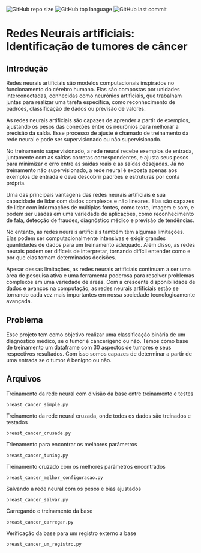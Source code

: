 ![GitHub repo size](https://img.shields.io/github/repo-size/LucasHARosa/IA_binary_classification)
![GitHub top language](https://img.shields.io/github/languages/top/LucasHARosa/IA_binary_classification)
![GitHub last commit](https://img.shields.io/github/last-commit/LucasHARosa/IA_binary_classification)

# Redes Neurais artificiais: Identificação de tumores de câncer


## Introdução

Redes neurais artificiais são modelos computacionais inspirados no funcionamento do cérebro humano. Elas são compostas por unidades interconectadas, conhecidas como neurônios artificiais, que trabalham juntas para realizar uma tarefa específica, como reconhecimento de padrões, classificação de dados ou previsão de valores.

As redes neurais artificiais são capazes de aprender a partir de exemplos, ajustando os pesos das conexões entre os neurônios para melhorar a precisão da saída. Esse processo de ajuste é chamado de treinamento da rede neural e pode ser supervisionado ou não supervisionado.

No treinamento supervisionado, a rede neural recebe exemplos de entrada, juntamente com as saídas corretas correspondentes, e ajusta seus pesos para minimizar o erro entre as saídas reais e as saídas desejadas. Já no treinamento não supervisionado, a rede neural é exposta apenas aos exemplos de entrada e deve descobrir padrões e estruturas por conta própria.

Uma das principais vantagens das redes neurais artificiais é sua capacidade de lidar com dados complexos e não lineares. Elas são capazes de lidar com informações de múltiplas fontes, como texto, imagem e som, e podem ser usadas em uma variedade de aplicações, como reconhecimento de fala, detecção de fraudes, diagnóstico médico e previsão de tendências.

No entanto, as redes neurais artificiais também têm algumas limitações. Elas podem ser computacionalmente intensivas e exigir grandes quantidades de dados para um treinamento adequado. Além disso, as redes neurais podem ser difíceis de interpretar, tornando difícil entender como e por que elas tomam determinadas decisões.

Apesar dessas limitações, as redes neurais artificiais continuam a ser uma área de pesquisa ativa e uma ferramenta poderosa para resolver problemas complexos em uma variedade de áreas. Com a crescente disponibilidade de dados e avanços na computação, as redes neurais artificiais estão se tornando cada vez mais importantes em nossa sociedade tecnologicamente avançada.

## Problema

Esse projeto tem como objetivo realizar uma classificação binária de um diagnóstico médico, se o tumor é cancerígeno ou não. Temos como base de treinamento um dataframe com 30 aspectos de tumores e seus respectivos resultados. Com isso somos capazes de determinar a partir de uma entrada se o tumor é benigno ou não.

## Arquivos

Treinamento da rede neural com divisão da base entre treinamento e testes

    breast_cancer_simple.py

Treinamento da rede neural cruzada, onde todos os dados são treinados e testados

    breast_cancer_crusade.py

Trienamento para encontrar os melhores parâmetros

    breast_cancer_tuning.py

Treinamento cruzado com os melhores parâmetros encontrados

    breast_cancer_melhor_configuracao.py

Salvando a rede neural com os pesos e bias ajustados

    breast_cancer_salvar.py

Carregando o treinamento da base

    breast_cancer_carregar.py

Verificação da base para um registro externo a base

    breast_cancer_um_registro.py
